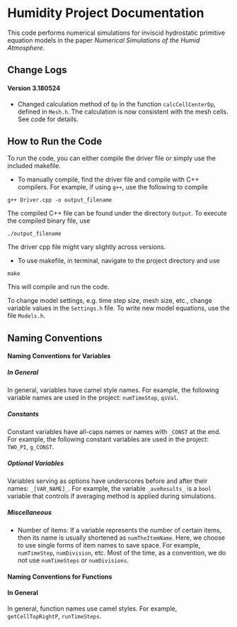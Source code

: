 # Humidity Project Documentation

This code performs numerical simulations for inviscid hydrostatic primitive equation models in the paper *Numerical Simulations of the Humid Atmosphere*.

## Change Logs
#### Version 3.180524

- Changed calculation method of `Dp` in the function `calcCellCenterDp`, defined in `Mesh.h`. The calculation is now consistent with the mesh cells. See code for details.


## How to Run the Code

To run the code, you can either compile the driver file or simply use the included makefile.
* To manually compile, find the driver file and compile with C++ compilers. For example, if using `g++`, use the following to compile
~~~~
g++ Driver.cpp -o output_filename
~~~~
The compiled C++ file can be found under the directory `Output`.
To execute the compiled binary file, use
~~~~
./output_filename
~~~~
The driver cpp file might vary slightly across versions.

* To use makefile, in terminal, navigate to the project directory and use
~~~~
make
~~~~
This will compile and run the code.

To change model settings, e.g. time step size, mesh size, etc., change variable values in the `Settings.h` file. To write new model equations, use the file `Models.h`.





## Naming Conventions

#### Naming Conventions for Variables

##### In General
In general, variables have camel style names. For example, the following variable names are used in the project: `numTimeStep`, `qsVal`.

##### Constants
Constant variables have all-caps names or names with `_CONST` at the end. For example, the following constant variables are used in the project: `TWO_PI`, `g_CONST`.

##### Optional Variables
Variables serving as options have underscores before and after their names: `_[VAR_NAME]_`. For example, the variable `_aveResults_` is a `bool` variable that controls if averaging method is applied during simulations.

##### Miscellaneous
- Number of items: If a variable represents the number of certain items, then its name is usually shortened as `numTheItemName`. Here, we choose to use single forms of item names to save space. For example, `numTimeStep`, `numDivision`, etc. Most of the time, as a convention, we do not use `numTimeSteps` or `numDivisions`.




#### Naming Conventions for Functions

#### In General
In general, function names use camel styles. For example, `getCellTopRightP`, `runTimeSteps`.
